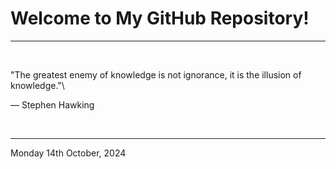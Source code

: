# Welcome to My GitHub Repository!

---

<br>

"The greatest enemy of knowledge is not ignorance, it is the illusion of knowledge."\

― Stephen Hawking
 
</br>

---
Monday 14th October, 2024
